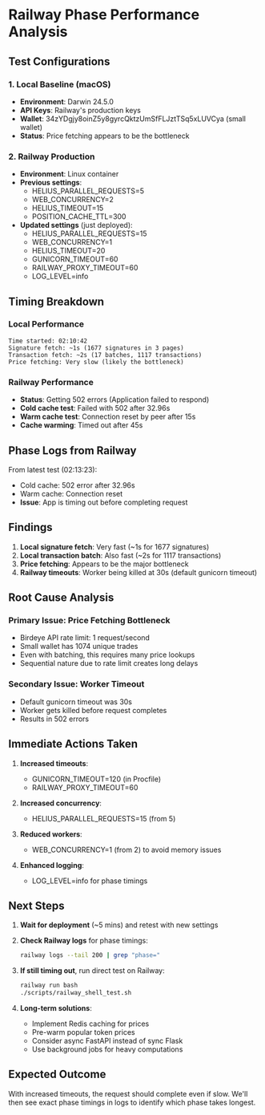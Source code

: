 # Railway Phase Performance Analysis

## Test Configurations

### 1. Local Baseline (macOS)
- **Environment**: Darwin 24.5.0
- **API Keys**: Railway's production keys
- **Wallet**: 34zYDgjy8oinZ5y8gyrcQktzUmSfFLJztTSq5xLUVCya (small wallet)
- **Status**: Price fetching appears to be the bottleneck

### 2. Railway Production
- **Environment**: Linux container
- **Previous settings**:
  - HELIUS_PARALLEL_REQUESTS=5
  - WEB_CONCURRENCY=2
  - HELIUS_TIMEOUT=15
  - POSITION_CACHE_TTL=300
- **Updated settings** (just deployed):
  - HELIUS_PARALLEL_REQUESTS=15
  - WEB_CONCURRENCY=1
  - HELIUS_TIMEOUT=20
  - GUNICORN_TIMEOUT=60
  - RAILWAY_PROXY_TIMEOUT=60
  - LOG_LEVEL=info

## Timing Breakdown

### Local Performance
```
Time started: 02:10:42
Signature fetch: ~1s (1677 signatures in 3 pages)
Transaction fetch: ~2s (17 batches, 1117 transactions)
Price fetching: Very slow (likely the bottleneck)
```

### Railway Performance
- **Status**: Getting 502 errors (Application failed to respond)
- **Cold cache test**: Failed with 502 after 32.96s
- **Warm cache test**: Connection reset by peer after 15s
- **Cache warming**: Timed out after 45s

## Phase Logs from Railway

From latest test (02:13:23):
- Cold cache: 502 error after 32.96s
- Warm cache: Connection reset
- **Issue**: App is timing out before completing request

## Findings

1. **Local signature fetch**: Very fast (~1s for 1677 signatures)
2. **Local transaction batch**: Also fast (~2s for 1117 transactions)
3. **Price fetching**: Appears to be the major bottleneck
4. **Railway timeouts**: Worker being killed at 30s (default gunicorn timeout)

## Root Cause Analysis

### Primary Issue: Price Fetching Bottleneck
- Birdeye API rate limit: 1 request/second
- Small wallet has 1074 unique trades
- Even with batching, this requires many price lookups
- Sequential nature due to rate limit creates long delays

### Secondary Issue: Worker Timeout
- Default gunicorn timeout was 30s
- Worker gets killed before request completes
- Results in 502 errors

## Immediate Actions Taken

1. **Increased timeouts**:
   - GUNICORN_TIMEOUT=120 (in Procfile)
   - RAILWAY_PROXY_TIMEOUT=60
   
2. **Increased concurrency**:
   - HELIUS_PARALLEL_REQUESTS=15 (from 5)
   
3. **Reduced workers**:
   - WEB_CONCURRENCY=1 (from 2) to avoid memory issues

4. **Enhanced logging**:
   - LOG_LEVEL=info for phase timings

## Next Steps

1. **Wait for deployment** (~5 mins) and retest with new settings

2. **Check Railway logs** for phase timings:
   ```bash
   railway logs --tail 200 | grep "phase="
   ```

3. **If still timing out**, run direct test on Railway:
   ```bash
   railway run bash
   ./scripts/railway_shell_test.sh
   ```

4. **Long-term solutions**:
   - Implement Redis caching for prices
   - Pre-warm popular token prices
   - Consider async FastAPI instead of sync Flask
   - Use background jobs for heavy computations

## Expected Outcome

With increased timeouts, the request should complete even if slow. We'll then see exact phase timings in logs to identify which phase takes longest. 
